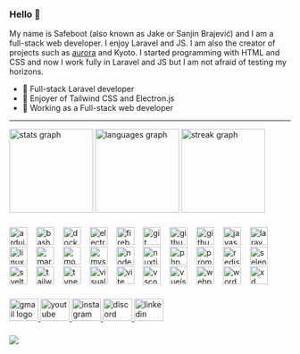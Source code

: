 ### Hello 👋
My name is Safeboot (also known as Jake or Sanjin Brajević) and I am a full-stack web developer. I enjoy Laravel and JS. I am also the creator of projects such as [aurora](https://auroracloud.gg) and Kyoto. I started programming with HTML and CSS and now I work fully in Laravel and JS but I am not afraid of testing my horizons.

- 📁 Full-stack Laravel developer
- 🎨 Enjoyer of Tailwind CSS and Electron.js
- 🌇 Working as a Full-stack web developer

---

<div align="left">
  <img src="https://github-readme-stats.vercel.app/api?username=safeboot&hide_title=false&hide_rank=false&show_icons=true&include_all_commits=true&count_private=true&disable_animations=false&theme=nightowl&locale=en&hide_border=false&order=1" height="150" alt="stats graph"  />
  <img src="https://github-readme-stats.vercel.app/api/top-langs?username=safeboot&locale=en&hide_title=false&layout=compact&card_width=320&langs_count=5&theme=nightowl&hide_border=false&order=2" height="150" alt="languages graph"  />
  <img src="https://streak-stats.demolab.com?user=safeboot&locale=en&mode=daily&theme=nightowl&hide_border=false&border_radius=5&date_format=M%20j%5B,%20Y%5D&order=3" height="150" alt="streak graph"  />
</div>

###

<div align="left">
  <img src="https://skillicons.dev/icons?i=arduino" height="32" alt="arduino logo"  />
  <img width="8" />
  <img src="https://skillicons.dev/icons?i=bash" height="32" alt="bash logo"  />
  <img width="8" />
  <img src="https://skillicons.dev/icons?i=docker" height="32" alt="docker logo"  />
  <img width="8" />
  <img src="https://skillicons.dev/icons?i=electron" height="32" alt="electron logo"  />
  <img width="8" />
  <img src="https://skillicons.dev/icons?i=firebase" height="32" alt="firebase logo"  />
  <img width="8" />
  <img src="https://skillicons.dev/icons?i=git" height="32" alt="git logo"  />
  <img width="8" />
  <img src="https://skillicons.dev/icons?i=github" height="32" alt="github logo"  />
  <img width="8" />
  <img src="https://skillicons.dev/icons?i=githubactions" height="32" alt="githubactions logo"  />
  <img width="8" />
  <img src="https://skillicons.dev/icons?i=js" height="32" alt="javascript logo"  />
  <img width="8" />
  <img src="https://skillicons.dev/icons?i=laravel" height="32" alt="laravel logo"  />
  <img width="8" />
  <img src="https://skillicons.dev/icons?i=linux" height="32" alt="linux logo"  />
  <img width="8" />
  <img src="https://skillicons.dev/icons?i=md" height="32" alt="markdown logo"  />
  <img width="8" />
  <img src="https://skillicons.dev/icons?i=mongodb" height="32" alt="mongodb logo"  />
  <img width="8" />
  <img src="https://skillicons.dev/icons?i=mysql" height="32" alt="mysql logo"  />
  <img width="8" />
  <img src="https://skillicons.dev/icons?i=nodejs" height="32" alt="nodejs logo"  />
  <img width="8" />
  <img src="https://skillicons.dev/icons?i=nuxtjs" height="32" alt="nuxtjs logo"  />
  <img width="8" />
  <img src="https://skillicons.dev/icons?i=php" height="32" alt="php logo"  />
  <img width="8" />
  <img src="https://skillicons.dev/icons?i=prometheus" height="32" alt="prometheus logo"  />
  <img width="8" />
  <img src="https://skillicons.dev/icons?i=redis" height="32" alt="redis logo"  />
  <img width="8" />
  <img src="https://skillicons.dev/icons?i=selenium" height="32" alt="selenium logo"  />
  <img width="8" />
  <img src="https://skillicons.dev/icons?i=svelte" height="32" alt="svelte logo"  />
  <img width="8" />
  <img src="https://skillicons.dev/icons?i=tailwind" height="32" alt="tailwindcss logo"  />
  <img width="8" />
  <img src="https://skillicons.dev/icons?i=ts" height="32" alt="typescript logo"  />
  <img width="8" />
  <img src="https://skillicons.dev/icons?i=visualstudio" height="32" alt="visualstudio logo"  />
  <img width="8" />
  <img src="https://skillicons.dev/icons?i=vite" height="32" alt="vite logo"  />
  <img width="8" />
  <img src="https://skillicons.dev/icons?i=vscode" height="32" alt="vscode logo"  />
  <img width="8" />
  <img src="https://skillicons.dev/icons?i=vue" height="32" alt="vuejs logo"  />
  <img width="8" />
  <img src="https://skillicons.dev/icons?i=webpack" height="32" alt="webpack logo"  />
  <img width="8" />
  <img src="https://skillicons.dev/icons?i=wordpress" height="32" alt="wordpress logo"  />
  <img width="8" />
  <img src="https://skillicons.dev/icons?i=xd" height="32" alt="xd logo"  />
</div>

###

<div align="left">
  <a href="mailto:mynamesafeboot@gmail.com" target="_blank">
    <img src="https://raw.githubusercontent.com/maurodesouza/profile-readme-generator/master/src/assets/icons/social/gmail/default.svg" width="52" height="40" alt="gmail logo"  />
  </a>
  <a href="https://youtube.com/c/safeboot" target="_blank">
    <img src="https://raw.githubusercontent.com/maurodesouza/profile-readme-generator/master/src/assets/icons/social/youtube/default.svg" width="52" height="40" alt="youtube logo"  />
  </a>
  <a href="https://instagram.com/imsafeboot/" target="_blank">
    <img src="https://raw.githubusercontent.com/maurodesouza/profile-readme-generator/master/src/assets/icons/social/instagram/default.svg" width="52" height="40" alt="instagram logo"  />
  </a>
  <a href="https://discord.com/users/842859202329837619" target="_blank">
    <img src="https://raw.githubusercontent.com/maurodesouza/profile-readme-generator/master/src/assets/icons/social/discord/default.svg" width="52" height="40" alt="discord logo"  />
  </a>
  <a href="https://linkedin.com/in/sanjin-brajević/" target="_blank">
    <img src="https://raw.githubusercontent.com/maurodesouza/profile-readme-generator/master/src/assets/icons/social/linkedin/default.svg" width="52" height="40" alt="linkedin logo"  />
  </a>
</div>

###

<div align="left">
  <img src="https://profile-counter.glitch.me/safeboot/count.svg?"  />
</div>

###
